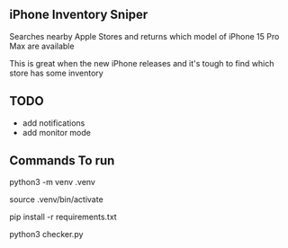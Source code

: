 ## iPhone Inventory Sniper

Searches nearby Apple Stores and returns which model of iPhone 15 Pro Max are available

This is great when the new iPhone releases and it's tough to find which store has some inventory 


## TODO
- add notifications
- add monitor mode
  
## Commands To run
python3 -m venv .venv 

source .venv/bin/activate

pip install -r requirements.txt 

python3 checker.py

